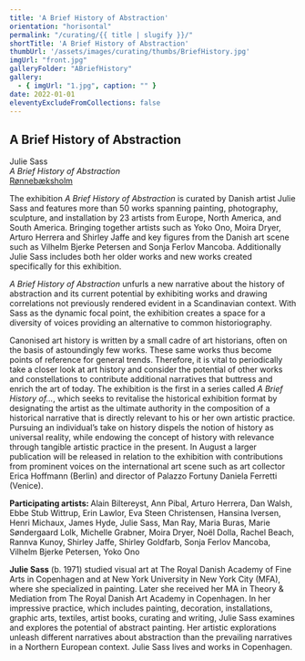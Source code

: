 ```yaml
---
title: 'A Brief History of Abstraction'
orientation: "horisontal"
permalink: "/curating/{{ title | slugify }}/"
shortTitle: 'A Brief History of Abstraction'
thumbUrl: '/assets/images/curating/thumbs/BriefHistory.jpg'
imgUrl: "front.jpg"
galleryFolder: "ABriefHistory"
gallery:
  - { imgUrl: "1.jpg", caption: "" }
date: 2022-01-01
eleventyExcludeFromCollections: false
---
```



<div class="Txt">
  <h2>A Brief History of Abstraction</h2>
  <p>Julie Sass<br><em>A Brief History of Abstraction</em><br><a href="http://roennebaeksholm.dk/" target="_blank">Rønnebæksholm</a></p>
  <p>The exhibition&nbsp;<em>A Brief History of Abstraction</em>&nbsp;is curated by Danish artist Julie Sass and features more than 50 works spanning painting, photography, sculpture, and installation by 23 artists from Europe, North America, and South America. Bringing together artists such as Yoko Ono, Moira Dryer, Arturo Herrera and Shirley Jaffe and key figures from the Danish art scene such as Vilhelm Bjerke Petersen and Sonja Ferlov Mancoba. Additionally Julie Sass includes both her older works and new works created specifically for this exhibition.</p>
  <p><em>A Brief History of Abstraction</em>&nbsp;unfurls a new narrative about the history of abstraction and its current potential by exhibiting works and drawing correlations not previously rendered evident in a Scandinavian context. With Sass as the dynamic focal point, the exhibition creates a space for a diversity of voices providing an alternative to common historiography.</p>
  <p>Canonised art history is written by a small cadre of art historians, often on the basis of astoundingly few works. These same works thus become points of reference for general trends. Therefore, it is vital to periodically take a closer look at art history and consider the potential of other works and constellations to contribute additional narratives that buttress and enrich the art of today. The exhibition is the first in a series called&nbsp;<em>A Brief History of…</em>, which seeks to revitalise the historical exhibition format by designating the artist as the ultimate authority in the composition of a historical narrative that is directly relevant to his or her own artistic practice. Pursuing an individual’s take on history dispels the notion of history as universal reality, while endowing the concept of history with relevance through tangible artistic practice in the present. In August a larger publication will be released in relation to the exhibition with contributions from prominent voices on the international art scene such as art collector Erica Hoffmann (Berlin) and director of Palazzo Fortuny Daniela Ferretti (Venice).</p>
  <p><strong>Participating artists:&nbsp;</strong>Alain Biltereyst, Ann Pibal, Arturo Herrera, Dan Walsh, Ebbe Stub Wittrup, Erin Lawlor, Eva Steen Christensen, Hansina Iversen, Henri Michaux, James Hyde, Julie Sass, Man Ray, Maria Buras, Marie Søndergaard Lolk, Michelle Grabner, Moira Dryer, Noël Dolla, Rachel Beach, Rannva Kunoy, Shirley Jaffe, Shirley Goldfarb, Sonja Ferlov Mancoba, Vilhelm Bjerke Petersen, Yoko Ono</p>
  <p><strong>Julie Sass</strong>&nbsp;(b. 1971) studied visual art at The Royal Danish Academy of Fine Arts in Copenhagen and at New York University in New York City (MFA), where she specialized in painting. Later she received her MA in Theory &amp; Mediation from The Royal Danish Art Academy in Copenhagen. In her impressive practice, which includes painting, decoration, installations, graphic arts, textiles, artist books, curating and writing, Julie Sass examines and explores the potential of abstract painting. Her artistic explorations unleash different narratives about abstraction than the prevailing narratives in a Northern European context. Julie Sass lives and works in Copenhagen.</p>
</div>